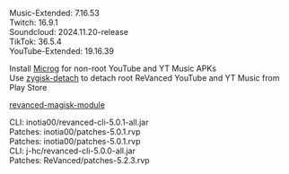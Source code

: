 Music-Extended: 7.16.53  
Twitch: 16.9.1  
Soundcloud: 2024.11.20-release  
TikTok: 36.5.4  
YouTube-Extended: 19.16.39  

Install [Microg](https://github.com/ReVanced/GmsCore/releases) for non-root YouTube and YT Music APKs  
Use [zygisk-detach](https://github.com/j-hc/zygisk-detach) to detach root ReVanced YouTube and YT Music from Play Store  

[revanced-magisk-module](https://github.com/j-hc/revanced-magisk-module)
  
CLI: inotia00/revanced-cli-5.0.1-all.jar  
Patches: inotia00/patches-5.0.1.rvp  
Patches: inotia00/patches-5.0.1.rvp  
CLI: j-hc/revanced-cli-5.0.0-all.jar  
Patches: ReVanced/patches-5.2.3.rvp    
